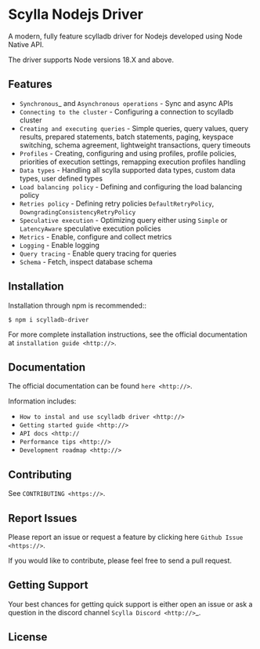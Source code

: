 Scylla Nodejs Driver
====================

A modern, fully feature scylladb driver for Nodejs developed using Node Native API.

The driver supports Node versions 18.X and above.

Features
--------

* `Synchronous`_ and `Asynchronous operations` - Sync and async APIs
* `Connecting to the cluster` - Configuring a connection to scylladb cluster
* `Creating and executing queries` - Simple queries, query values, query results, prepared statements, batch statements, paging, keyspace switching, schema agreement, lightweight transactions, query timeouts
* `Profiles` - Creating, configuring and using profiles, profile policies, priorities of execution settings, remapping execution profiles handling
* `Data types` - Handling all scylla supported data types, custom data types, user defined types
* `Load balancing policy` - Defining and configuring the load balancing policy
* `Retries policy` - Defining retry policies `DefaultRetryPolicy`, `DowngradingConsistencyRetryPolicy`
* `Speculative execution` - Optimizing query either using `Simple` or `LatencyAware` speculative execution policies
* `Metrics` - Enable, configure and collect metrics
* `Logging` - Enable logging
* `Query tracing` - Enable query tracing for queries
* `Schema` - Fetch, inspect database schema
 
Installation
------------

Installation through npm is recommended::

    $ npm i scylladb-driver

For more complete installation instructions, see the official documentation at `installation guide <http://>`.

Documentation
-------------

The official documentation can be found `here <http://>`.

Information includes:

* `How to instal and use scylladb driver <http://>`
* `Getting started guide <http://>`
* `API docs <http://`
* `Performance tips <http://>`
* `Development roadmap <http://>`

Contributing
------------

See `CONTRIBUTING <https://>`.

Report Issues
------------------

Please report an issue or request a feature by clicking here 
`Github Issue <https://>`.

If you would like to contribute, please feel free to send a pull request.

Getting Support
-----------------

Your best chances for getting quick support is either open an issue or ask a question in the discord channel `Scylla Discord <http://>`_.

License
-------